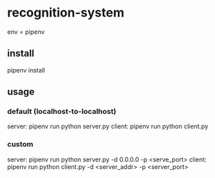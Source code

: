 # recognition-system
env = pipenv

## install
pipenv install

## usage
### default (localhost-to-localhost)
server: pipenv run python server.py
client: pipenv run python client.py

### custom
server: pipenv run python server.py -d 0.0.0.0 -p <serve_port>
client: pipenv run python client.py -d <server_addr> -p <server_port>

